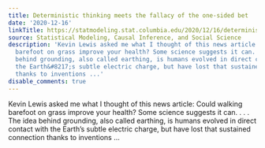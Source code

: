 ```yaml
---
title: Deterministic thinking meets the fallacy of the one-sided bet
date: '2020-12-16'
linkTitle: https://statmodeling.stat.columbia.edu/2020/12/16/deterministic-thinking-meets-fallacy-one-sided-bet/
source: Statistical Modeling, Causal Inference, and Social Science
description: 'Kevin Lewis asked me what I thought of this news article: Could walking
  barefoot on grass improve your health? Some science suggests it can. . . . The idea
  behind grounding, also called earthing, is humans evolved in direct contact with
  the Earth&#8217;s subtle electric charge, but have lost that sustained connection
  thanks to inventions ...'
disable_comments: true
---
```

Kevin Lewis asked me what I thought of this news article: Could walking barefoot on grass improve your health? Some science suggests it can. . . . The idea behind grounding, also called earthing, is humans evolved in direct contact with the Earth&#8217;s subtle electric charge, but have lost that sustained connection thanks to inventions ...